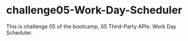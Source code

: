 # challenge05-Work-Day-Scheduler
This is challenge 05 of the bootcamp, 05 Third-Party APIs: Work Day Scheduler.
